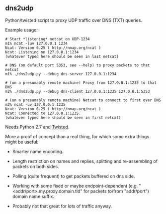 dns2udp
--------------------

Python/twisted script to proxy UDP traffic over DNS (TXT) queries.

Example usage:

```console
# Start *listening* netcat on UDP-1234
m1% ncat -luv 127.0.0.1 1234
Ncat: Version 6.25 ( http://nmap.org/ncat )
Ncat: Listening on 127.0.0.1:1234
(whatever typed here should be seen in last netcat)

# DNS (on default port 5353, see --help) to proxy packets to that netcat
m1% ./dns2udp.py --debug dns-server 127.0.0.1:1234

# (on a presumably remote machine) Proxy from 127.0.0.1:1235 to that DNS
m2% ./dns2udp.py --debug dns-client 127.0.0.1:1235 127.0.0.1:5353

# (on a presumably remote machine) Netcat to connect to first over DNS
m2% ncat -uv 127.0.0.1 1235
Ncat: Version 6.25 ( http://nmap.org/ncat )
Ncat: Connected to 127.0.0.1:1235.
(whatever typed here should be seen in first netcat)
```

Needs Python 2.7 and [Twisted](http://twistedmatrix.com/).

More a proof of concept than a real thing, for which some extra things might be
useful:

 - Smarter name encoding.

 - Length restriction on names and replies, splitting and re-assembling of
   packets on both sides.

 - Polling (quite frequent) to get packets buffered on dns side.

 - Working with some fixed or maybe endpoint-dependent
   (e.g. "<addr/port>.my.proxy.domain.tld" for packets to/from "addr/port")
   domain name suffix.

 - Probably not that great for lots of traffic anyway.
